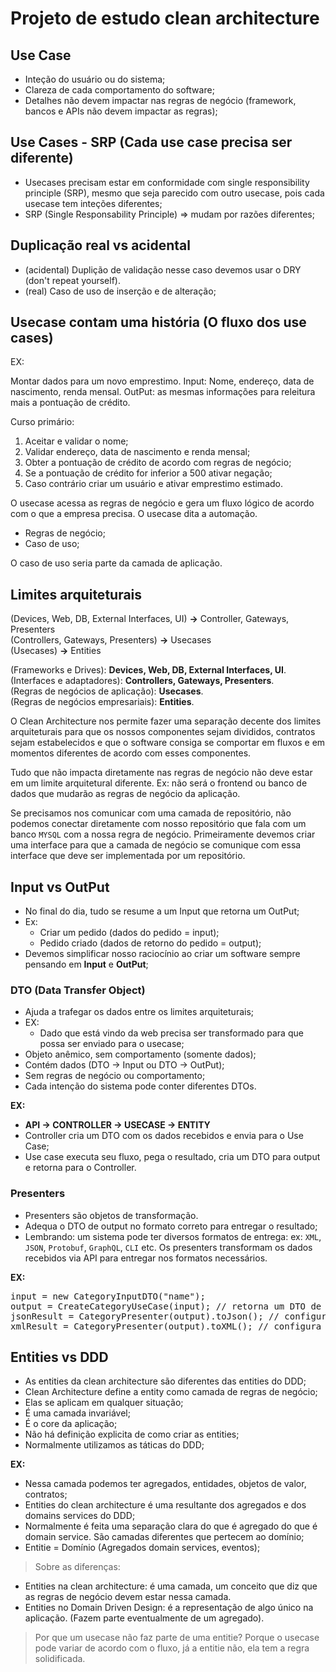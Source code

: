 # Projeto de estudo clean architecture

## Use Case
- Inteção do usuário ou do sistema;
- Clareza de cada comportamento do software;
- Detalhes não devem impactar nas regras de negócio (framework, bancos e APIs não devem impactar as regras);

## Use Cases - SRP (Cada use case precisa ser diferente)
- Usecases precisam estar em conformidade com single responsibility principle (SRP), mesmo que seja parecido com outro usecase, pois cada usecase tem inteções diferentes;
- SRP (Single Responsability Principle) => mudam por razões diferentes;

## Duplicação real vs acidental
- (acidental) Duplição de validação nesse caso devemos usar o DRY (don't repeat yourself).
- (real) Caso de uso de inserção e de alteração;

## Usecase contam uma história (O fluxo dos use cases)

EX:

Montar dados para um novo emprestimo.
Input: Nome, endereço, data de nascimento, renda mensal.
OutPut: as mesmas informações para releitura mais a pontuação de crédito.

Curso primário:
1. Aceitar e validar o nome;
2. Validar endereço, data de nascimento e renda mensal;
3. Obter a pontuação de crédito de acordo com regras de negócio;
4. Se a pontuação de crédito for inferior a 500 ativar negação;
5. Caso contrário criar um usuário e ativar emprestimo estimado.

O usecase acessa as regras de negócio e gera um fluxo lógico de acordo com o que a empresa precisa.
O usecase dita a automação.

- Regras de negócio;
- Caso de uso;

O caso de uso seria parte da camada de aplicação.


## Limites arquiteturais

(Devices, Web, DB, External Interfaces, UI) **->** Controller, Gateways, Presenters<br/>
(Controllers, Gateways, Presenters) **->** Usecases<br/>
(Usecases) **->** Entities<br/>

(Frameworks e Drives): **Devices, Web, DB, External Interfaces, UI**.<br/>
(Interfaces e adaptadores): **Controllers, Gateways, Presenters**.<br/>
(Regras de negócios de aplicação): **Usecases**.<br/>
(Regras de negócios empresariais): **Entities**.<br/>

O Clean Architecture nos permite fazer uma separação decente dos limites arquiteturais para que os nossos componentes sejam divididos, contratos sejam estabelecidos e que o software consiga se comportar em fluxos e em momentos diferentes de acordo com esses componentes.

Tudo que não impacta diretamente nas regras de negócio não deve estar em um limite arquitetural diferente.
Ex: não será o frontend ou banco de dados que mudarão as regras de negócio da aplicação.

Se precisamos nos comunicar com uma camada de repositório, não podemos conectar diretamente com nosso repositório que fala com um banco `MYSQL` com a nossa regra de negócio. Primeiramente devemos criar uma interface para que a camada de negócio se comunique com essa interface que deve ser implementada por um repositório.

## Input vs OutPut

- No final do dia, tudo se resume a um Input que retorna um OutPut;
- Ex: 
    - Criar um pedido (dados do pedido = input);
    - Pedido criado (dados de retorno do pedido = output);
- Devemos simplificar nosso raciocínio ao criar um software sempre pensando em **Input** e **OutPut**;


### DTO (Data Transfer Object)

- Ajuda a trafegar os dados entre os limites arquiteturais;
- EX: 
    - Dado que está vindo da web precisa ser transformado para que possa ser enviado para o usecase;
- Objeto anêmico, sem comportamento (somente dados);
- Contém dados (DTO -> Input ou DTO -> OutPut);
- Sem regras de negócio ou comportamento;
- Cada intenção do sistema pode conter diferentes DTOs.

**EX:** 
- **API -> CONTROLLER -> USECASE -> ENTITY**
- Controller cria um DTO com os dados recebidos e envia para o Use Case;
- Use case executa seu fluxo, pega o resultado, cria um DTO para output e retorna para o Controller.


### Presenters

- Presenters são objetos de transformação. 
- Adequa o DTO de output no formato correto para entregar o resultado;
- Lembrando: um sistema pode ter diversos formatos de entrega: ex: `XML`, `JSON`, `Protobuf`, `GraphQL`, `CLI` etc. Os presenters transformam os dados recebidos via API para entregar nos formatos necessários.

**EX:**

<pre>
input = new CategoryInputDTO("name");
output = CreateCategoryUseCase(input); // retorna um DTO de output
jsonResult = CategoryPresenter(output).toJson(); // configura o formato da resposta para um json
xmlResult = CategoryPresenter(output).toXML(); // configura o formato da resposta para um XML
</pre>

## Entities vs DDD

- As entities da clean architecture são diferentes das entities do DDD;
- Clean Architecture define a entity como camada de regras de negócio;
- Elas se aplicam em qualquer situação;
- É uma camada invariável;
- É o core da aplicação;
- Não há definição explicita de como criar as entities;
- Normalmente utilizamos as táticas do DDD;

**EX:**<br/>
- Nessa camada podemos ter agregados, entidades, objetos de valor, contratos;
- Entities do clean architecture é uma resultante dos agregados e dos domains services do DDD;
- Normalmente é feita uma separação clara do que é agregado do que é domain service. São camadas diferentes que pertecem ao domínio;
- Entitie = Domínio (Agregados domain services, eventos);

> Sobre as diferenças:
* Entities na clean architecture: é uma camada, um conceito que diz que as regras de negócio devem estar nessa camada.
* Entities no Domain Driven Design: é a representação de algo único na aplicação. (Fazem parte eventualmente de um agregado).


> Por que um usecase não faz parte de uma entitie?
Porque o usecase pode variar de acordo com o fluxo, já a entitie não, ela tem a regra solidificada.











































